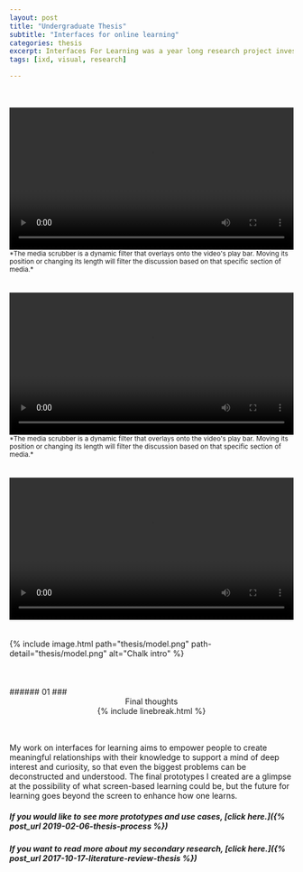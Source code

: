```yaml
---
layout: post
title: "Undergraduate Thesis"
subtitle: "Interfaces for online learning"
categories: thesis
excerpt: Interfaces For Learning was a year long research project investigating the ways we learn online. There is an abundance of online resources for learning these days, but they sometime blur the line between education and entertainment. In this study, I surveyed existing literature on personal knowledge bases, information storage, and learning theory; interviewed potential users and experts on the subject; created numerous prototypes, both physical and digital; and collaborated directly with Alcamy.org, an online learning platform founded in 2016, to improve their system based on my research insights and experiments.
tags: [ixd, visual, research]

---
```


<br>
<br>


<!-- <a name="introduction"></a>
###### INTRODUCTION
--- -->
<video width="100%" controls autoplay loop>
  <source src="images/thesis/msthesis.mp4" type="video/mp4" />
  Your browser does not support the video tag.
</video>
<small>*The media scrubber is a dynamic filter that overlays onto the video's play bar. Moving its position or changing its length will filter the discussion based on that specific section of media.* </small>

<br>
<br>
<br>
<video width="100%" controls autoplay loop>
  <source src="images/thesis/thesis4.mp4" type="video/mp4" />
  Your browser does not support the video tag.
</video>
<small>*The media scrubber is a dynamic filter that overlays onto the video's play bar. Moving its position or changing its length will filter the discussion based on that specific section of media.* </small>
<br>
<br>
<br>
<video width="100%" controls autoplay loop>
  <source src="images/thesis/videodemo.mp4" type="video/mp4" />
  Your browser does not support the video tag.
</video>
<Br>
<br>
<br>
{% include image.html path="thesis/model.png" path-detail="thesis/model.png" alt="Chalk intro" %}
<!-- ![](thesis/model.png) -->
<br>
<br>
<br>
<br>
<a name=""></a>
###### 01
### <center> Final thoughts </center>
<center> {% include linebreak.html %} </center>
<br>
<br>

My work on interfaces for learning aims to empower people to create meaningful relationships with their knowledge to support a mind of deep interest and curiosity, so that even the biggest problems can be deconstructed and understood. The final prototypes I created are a glimpse at the possibility of what screen-based learning could be, but the future for learning goes beyond the screen to enhance how one learns.

##### If you would like to see more prototypes and use cases, [click here.]({% post_url 2019-02-06-thesis-process %})
##### If you want to read more about my secondary research, [click here.]({% post_url 2017-10-17-literature-review-thesis %})
<br>
<br>
<br>
